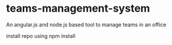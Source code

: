 # teams-management-system
An angular.js and node.js based tool to manage teams in an office

install repo using npm install

